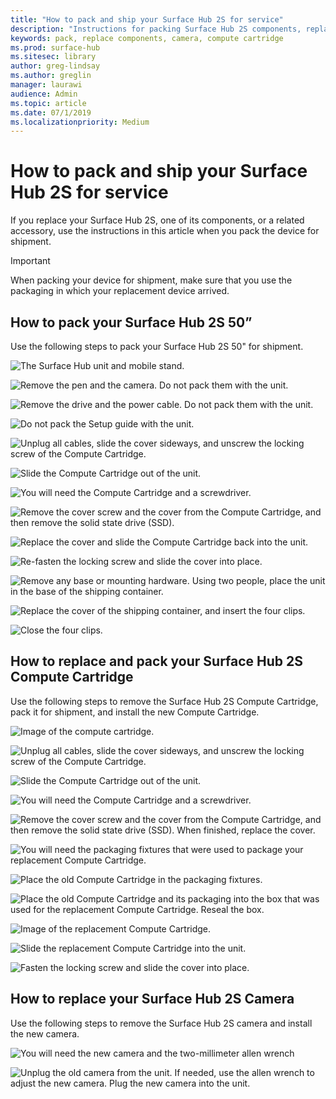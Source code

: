 ```yaml
---
title: "How to pack and ship your Surface Hub 2S for service"
description: "Instructions for packing Surface Hub 2S components, replacing the Compute cartridge, and replacing the camera"
keywords: pack, replace components, camera, compute cartridge
ms.prod: surface-hub
ms.sitesec: library
author: greg-lindsay
ms.author: greglin
manager: laurawi
audience: Admin
ms.topic: article
ms.date: 07/1/2019
ms.localizationpriority: Medium
---
```


# How to pack and ship your Surface Hub 2S for service

If you replace your Surface Hub 2S, one of its components, or a related accessory, use the instructions in this article when you pack the device for shipment. 

>[!IMPORTANT]  
>When packing your device for shipment, make sure that you use the packaging in which your replacement device arrived.  

## How to pack your Surface Hub 2S 50”

Use the following steps to pack your Surface Hub 2S 50" for shipment.

![The Surface Hub unit and mobile stand.](images/surface-hub-2s-repack-1.png)

![Remove the pen and the camera. Do not pack them with the unit.](images/surface-hub-2s-repack-2.png)

![Remove the drive and the power cable. Do not pack them with the unit.](images/surface-hub-2s-repack-3.png)

![Do not pack the Setup guide with the unit.](images/surface-hub-2s-repack-4.png)

![Unplug all cables, slide the cover sideways, and unscrew the locking screw of the Compute Cartridge.](images/surface-hub-2s-repack-5.png)

![Slide the Compute Cartridge out of the unit.](images/surface-hub-2s-repack-6.png)

![You will need the Compute Cartridge and a screwdriver.](images/surface-hub-2s-repack-7.png)

![Remove the cover screw and the cover from the Compute Cartridge, and then remove the solid state drive (SSD).](images/surface-hub-2s-repack-8.png)

![Replace the cover and slide the Compute Cartridge back into the unit.](images/surface-hub-2s-repack-9.png)

![Re-fasten the locking screw and slide the cover into place.](images/surface-hub-2s-repack-10.png)

![Remove any base or mounting hardware. Using two people, place the unit in the base of the shipping container.](images/surface-hub-2s-repack-11.png)

![Replace the cover of the shipping container, and insert the four clips.](images/surface-hub-2s-repack-12.png)

![Close the four clips.](images/surface-hub-2s-repack-13.png)

## How to replace and pack your Surface Hub 2S Compute Cartridge

Use the following steps to remove the Surface Hub 2S Compute Cartridge, pack it for shipment, and install the new Compute Cartridge.

![Image of the compute cartridge.](images/surface-hub-2s-replace-cartridge-1.png)

![Unplug all cables, slide the cover sideways, and unscrew the locking screw of the Compute Cartridge.](images/surface-hub-2s-replace-cartridge-2.png)

![Slide the Compute Cartridge out of the unit.](images/surface-hub-2s-replace-cartridge-3.png)

![You will need the Compute Cartridge and a screwdriver.](images/surface-hub-2s-replace-cartridge-4.png)

![Remove the cover screw and the cover from the Compute Cartridge, and then remove the solid state drive (SSD). When finished, replace the cover.](images/surface-hub-2s-repack-8.png)

![You will need the packaging fixtures that were used to package your replacement Compute Cartridge.](images/surface-hub-2s-replace-cartridge-6.png)

![Place the old Compute Cartridge in the packaging fixtures.](images/surface-hub-2s-replace-cartridge-7.png)

![Place the old Compute Cartridge and its packaging into the box that was used for the replacement Compute Cartridge. Reseal the box.](images/surface-hub-2s-replace-cartridge-8.png)

![Image of the replacement Compute Cartridge.](images/surface-hub-2s-replace-cartridge-1.png)

![Slide the replacement Compute Cartridge into the unit.](images/surface-hub-2s-replace-cartridge-9.png)

![Fasten the locking screw and slide the cover into place.](images/surface-hub-2s-replace-cartridge-10.png)

## How to replace your Surface Hub 2S Camera

Use the following steps to remove the Surface Hub 2S camera and install the new camera.

![You will need the new camera and the two-millimeter allen wrench](images/surface-hub-2s-replace-camera-1.png)

![Unplug the old camera from the unit. If needed, use the allen wrench to adjust the new camera. Plug the new camera into the unit.](images/surface-hub-2s-replace-camera-2.png)

